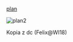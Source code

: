 [plan](https://cat.put.poznan.pl/sites/default/files/dydaktyka/d_INF_1st_5sem.pdf)


![plan2](https://drive.google.com/file/d/1KGAEUIyRWf8XRPFe5Ac02gJFl2dZ0QZ3/view?usp=sharing)

Kopia z dc (Felix@WI18)
